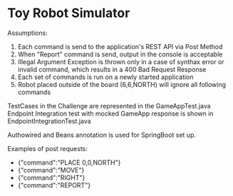 # Toy Robot Simulator 

Assumptions:
1. Each command is send to the application's REST API via Post Method
2. When "Report" command is send, output in the console is acceptable
3. Illegal Argument Exception is thrown only in a case of synthax error or invalid command, which results in a 400 Bad Request Response 
4. Each set of commands is run on a newly started application
5. Robot placed outside of the board (6,6,NORTH) will ignore all following commands

TestCases in the Challenge are represented in the GameAppTest.java
Endpoint Integration test with mocked GameApp response is shown in EndpointIntegrationTest.java

Authowired and Beans annotation is used for SpringBoot set up. 

Examples of post requests:
- {"command":"PLACE 0,0,NORTH"}
- {"command":"MOVE"}
- {"command":"RIGHT"}
- {"command":"REPORT"}
